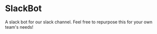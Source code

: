 # SlackBot
A slack bot for our slack channel. Feel free to repurpose this for your own team's needs!
